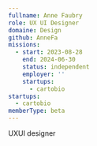 ```yaml
---
fullname: Anne Faubry
role: UX UI Designer
domaine: Design
github: AnneFa
missions:
  - start: 2023-08-28
    end: 2024-06-30
    status: independent
    employer: ''
    startups:
      - cartobio
startups:
  - cartobio
memberType: beta
---
```

UXUI designer